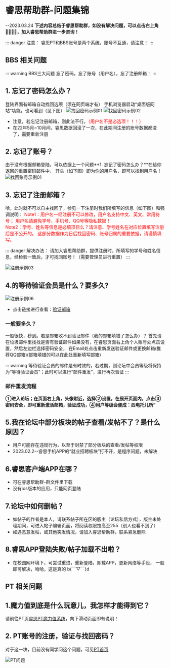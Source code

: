  # 睿思帮助群-问题集锦
--2023.03.24
__下述内容总结于睿思帮助群，如没有解决问题，可以点击右上角👨‍👨‍👦‍👦，加入睿思帮助群进一步咨询！__

::: danger 注意：
睿思PT和BBS账号是两个系统，账号不互通，请注意！
:::  

## BBS 相关问题
::: warning BBS三大问题
  忘了密码，忘了账号（用户名），忘了注册邮箱！
:::  
## 1. 忘记了密码怎么办？ 
登陆界面有邮箱自动找回选项（须在网页端才有）
手机浏览器启动“桌面版网站”功能，也可看到（见下图）
![找回密码示例01](https://res.xdrs.site/help.xdrs.site/images/re_password1.JPG)
![找回密码示例02](https://res.xdrs.site/help.xdrs.site/images/re_password2.JPG)
* 注意，若忘记注册邮箱，则此法不行。<font color=red>（用户名不是必选项！！！）</font>
* 在22年5月~10月间，睿思数据回滚了一次，在此期间注册的账号数据都没了，需要重新注册

## 2. 忘记了账号？
由于没有根据邮箱登陆，可以依据上一个问题**1. 忘记了密码怎么办？**在给你返回的重置密码邮件中，
开头（如下图）即为你的用户名，即可以找到用户名！
![找回账号示例01](https://res.xdrs.site/help.xdrs.site/images/re_account.png)

## 3. 忘记了注册邮箱？
哈，此时就不可以自主找回了，参见一下注册时我们所填写的信息（如下图）和强调说明：
 <font color=red>Note1：用户名一经注册不可以修改，用户名支持中文、英文、常用符号；
用户名请避免学号、手机号、QQ号等隐私数据！<br />
Note2：学号、姓名等信息是必填项目么？请注意、学号姓名在对应位置填写注册后是不公开的。
这部分数据作为日后找回密码、账号归属的重要依据，请谨慎填写。</font>

::: danger 解决办法：
请加入睿思帮助群，提供注册时，所填写的学号和姓名信息，经检验一致后，才可找回账号！（需要管理员进行重置）
:::  

![注册示例03](https://res.xdrs.site/help.xdrs.site/images/BBSreg3.png)

## 4.的等待验证会员是什么？要多久?
![注册示例06](https://res.xdrs.site/help.xdrs.site/images/BBSreg6.png)
* 点击链接进行查看：[验证邮箱](./register.md#_3%E9%82%AE%E7%AE%B1%E9%AA%8C%E8%AF%81)


### 一般要多久？
 一般很快，秒到。若是邮箱收不到验证邮件（我的邮箱填错了怎么办）？
首先请在垃圾邮件里找找是否有验证邮件如果没有，在睿思页面右上角个人账号处点击设置，然后左边栏选择密码安全， 在Email处点击重新发送验证邮件或更换邮箱(推荐QQ邮箱)(邮箱填错的可以在此处重新填写邮箱)

::: warning 等待验证会员的邮件是有时效的，若过期，则论坛中会员等级将保持为“等待验证会员”；此时可以进行“邮件重发”，进行再次验证
:::
### 邮件重发流程
__①进入论坛；在页面右上角，头像附近，选择②设置，在展开页面内，点击③密码安全，即可重新激活邮箱，验证成功，④用户等级会便成：西电托儿所”__



## 5.我在论坛中部分板块的帖子查看/发帖不了？是什么原因？
* 用户可能存在违规行为，以至于封禁了部分板块的查看/发帖等权限
* 2023.02.2--睿思手机APP的“就业招聘板块”打不开，是程序问题，未解决

## 6.睿思客户端APP在哪？
* 可在睿思帮助群-群文件里下载
* 没有ios版本的应用，只能网页登陆

## 7.论坛中如何删帖？

* 如帖子的作者是本人，请联系帖子所在区的版主（论坛私信方式），版主未处理期间，可进入帖子编辑页面，将阅读权限拉高至255（别人也看不到了）
* 如遇恶意发帖，或其他突发情况，请加入睿思帮助群，联系紧急删除

## 8.睿思APP登陆失败/帖子加载不出啦？

* 在校园网环境下，可尝试重进，重新登陆，卸载APP，更新网络等手段，
一般即可解决，哈哈，这是真的 b(￣▽￣)d





## PT 相关问题

## 1.魔力值到底是什么玩意儿，我怎样才能得到它？
请前往PT页[睿思PT魔力值系统](https://resource.xidian.edu.cn/mybonus.php)，向下滑动页面即有说明！

## 2. PT账号的注册，验证与找回密码？
对于这一块，目前没有同学问这个问题，可见[PT首页](https://resource.xidian.edu.cn/)

![PT问题](https://res.xdrs.site/help.xdrs.site/images/PT_Question.JPG)

